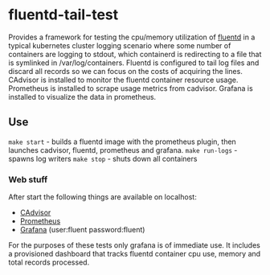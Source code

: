 # fluentd-tail-test

Provides a framework for testing the cpu/memory utilization of [fluentd](https://www.fluentd.org/) in a typical kubernetes cluster logging scenario where some number of containers are logging to stdout, which containerd is redirecting to a file that is symlinked in /var/log/containers. Fluentd is configured to tail log files and discard all records so we can focus on the costs of acquiring the lines. CAdvisor is installed to monitor the fluentd container resource usage. Prometheus is installed to scrape usage metrics from cadvisor. Grafana is installed to visualize the data in prometheus.

## Use

`make start` - builds a fluentd image with the prometheus plugin, then launches cadvisor, fluentd, prometheus and grafana.
`make run-logs` - spawns log writers
`make stop` - shuts down all containers

### Web stuff

After start the following things are available on localhost:

 - [CAdvisor](http://localhost:8080)
 - [Prometheus](http://localhost:9090)
 - [Grafana](http://localhost:3000/login) (user:fluent password:fluent)

For the purposes of these tests only grafana is of immediate use. It includes a provisioned dashboard that tracks fluentd container cpu use, memory and total records processed.
